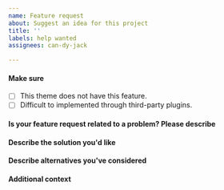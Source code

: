 ```yaml
---
name: Feature request
about: Suggest an idea for this project
title: ''
labels: help wanted
assignees: can-dy-jack

---
```


#### Make sure
- [ ] This theme does not have this feature.
- [ ] Difficult to implemented through third-party plugins.

#### Is your feature request related to a problem? Please describe
<!-- A clear and concise description of what the problem is. Ex. I'm always frustrated when [...]. -->

#### Describe the solution you'd like
<!-- A clear and concise description of what you want to happen. -->

#### Describe alternatives you've considered
<!-- A clear and concise description of any alternative solutions or features you've considered. -->

#### Additional context
<!-- Add any other context or screenshots about the feature request here. -->
